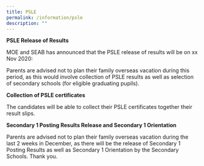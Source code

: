 ```yaml
---
title: PSLE
permalink: /information/psle
description: ""
---
```

**PSLE Release of Results**

MOE and SEAB has announced that the PSLE release of results will be on xx Nov 2020:  
  
Parents are advised not to plan their family overseas vacation during this period, as this would involve collection of PSLE results as well as selection of secondary schools (for eligible graduating pupils).

**Collection of PSLE certificates**

The candidates will be able to collect their PSLE certificates together their result slips.  

**Secondary 1 Posting Results Release and Secondary 1 Orientation**

Parents are advised not to plan their family overseas vacation during the last 2 weeks in December, as there will be the release of Secondary 1 Posting Results as well as Secondary 1 Orientation by the Secondary Schools. Thank you.